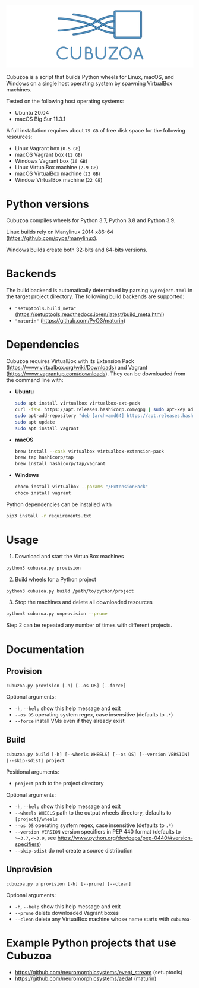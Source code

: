 ![banner](banner.png)

Cubuzoa is a script that builds Python wheels for Linux, macOS, and Windows on a single host operating system by spawning VirtualBox machines.

Tested on the following host operating systems:
- Ubuntu 20.04
- macOS Big Sur 11.3.1

A full installation requires about `75 GB` of free disk space for the following resources:
- Linux Vagrant box (`0.5 GB`)
- macOS Vagrant box (`11 GB`)
- Windows Vagrant box (`16 GB`)
- Linux VirtualBox machine (`2.9 GB`)
- macOS VirtualBox machine (`22 GB`)
- Window VirtualBox machine (`22 GB`)

# Python versions

Cubuzoa compiles wheels for Python 3.7, Python 3.8 and Python 3.9.

Linux builds rely on Manylinux 2014 x86-64 (https://github.com/pypa/manylinux).

Windows builds create both 32-bits and 64-bits versions.

# Backends

The build backend is automatically determined by parsing `pyproject.toml` in the target project directory. The following build backends are supported:

- `"setuptools.build_meta"` (https://setuptools.readthedocs.io/en/latest/build_meta.html)
- `"maturin"` (https://github.com/PyO3/maturin)

# Dependencies

Cubuzoa requires VirtualBox with its Extension Pack (https://www.virtualbox.org/wiki/Downloads) and Vagrant (https://www.vagrantup.com/downloads). They can be downloaded from the command line with:

- __Ubuntu__
  ```sh
  sudo apt install virtualbox virtualbox-ext-pack
  curl -fsSL https://apt.releases.hashicorp.com/gpg | sudo apt-key add -
  sudo apt-add-repository "deb [arch=amd64] https://apt.releases.hashicorp.com $(lsb_release -cs) main"
  sudo apt update
  sudo apt install vagrant
  ```
- __macOS__
  ```sh
  brew install --cask virtualbox virtualbox-extension-pack
  brew tap hashicorp/tap
  brew install hashicorp/tap/vagrant
  ```
- __Windows__
  ```sh
  choco install virtualbox --params "/ExtensionPack"
  choco install vagrant
  ```

Python dependencies can be installed with
```sh
pip3 install -r requirements.txt
```

# Usage

1. Download and start the VirtualBox machines
  ```sh
  python3 cubuzoa.py provision
  ```

2. Build wheels for a Python project
  ```sh
  python3 cubuzoa.py build /path/to/python/project
  ```

3. Stop the machines and delete all downloaded resources
  ```sh
  python3 cubuzoa.py unprovision --prune
  ```

Step 2 can be repeated any number of times with different projects.

# Documentation

## Provision

`cubuzoa.py provision [-h] [--os OS] [--force]`

Optional arguments:
- `-h`, `--help` show this help message and exit
- `--os OS` operating system regex, case insensitive (defaults to `.*`)
- `--force` install VMs even if they already exist

## Build

`cubuzoa.py build [-h] [--wheels WHEELS] [--os OS] [--version VERSION] [--skip-sdist] project`

Positional arguments:
- `project` path to the project directory

Optional arguments:
- `-h`, `--help` show this help message and exit
- `--wheels WHEELS` path to the output wheels directory, defaults to `[project]/wheels`
- `--os OS` operating system regex, case insensitive (defaults to `.*`)
- `--version VERSION` version specifiers in PEP 440 format (defaults to `>=3.7,<=3.9`, see https://www.python.org/dev/peps/pep-0440/#version-specifiers)
- `--skip-sdist` do not create a source distribution

## Unprovision

`cubuzoa.py unprovision [-h] [--prune] [--clean]`

Optional arguments:
- `-h`, `--help` show this help message and exit
- `--prune` delete downloaded Vagrant boxes
- `--clean` delete any VirtualBox machine whose name starts with `cubuzoa-`

# Example Python projects that use Cubuzoa

- https://github.com/neuromorphicsystems/event_stream (setuptools)
- https://github.com/neuromorphicsystems/aedat (maturin)
